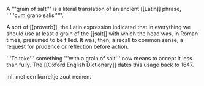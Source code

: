 A '''grain of salt''' is a literal translation of an ancient [[Latin]] phrase, '''''cum grano salis'''''.

A sort of [[proverb]], the Latin expression indicated that in everything we should use at least a grain of the [[salt]] with which the head was, in Roman times, presumed to be filled.  It was, then, a recall to common sense, a request for prudence or reflection before action.

'''To take''' something '''with a grain of salt''' now means to accept it less than fully.  The [[Oxford English Dictionary]] dates this usage back to 1647.

:nl: met een korreltje zout nemen.